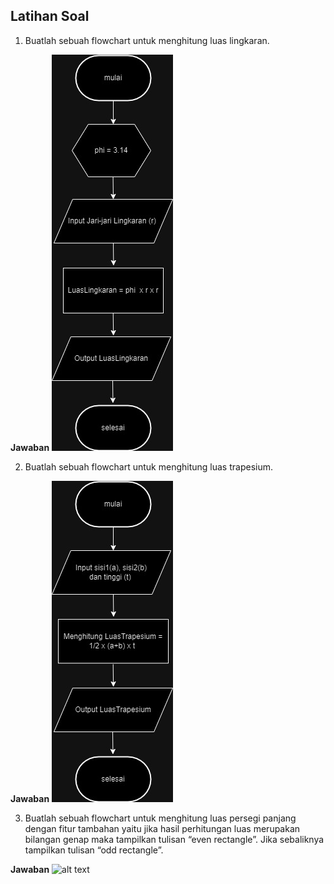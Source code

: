 ## Latihan Soal

1. Buatlah sebuah flowchart untuk menghitung luas lingkaran.

**Jawaban**
![alt text](https://github.com/ddzikri/de_muhammad-dzikri-rizaldi/blob/main/02_Introduction-Algorithm/screenshot/no1.jpg?raw=true)

2. Buatlah sebuah flowchart untuk menghitung luas trapesium.

**Jawaban**
![alt text](https://github.com/ddzikri/de_muhammad-dzikri-rizaldi/blob/main/02_Introduction-Algorithm/screenshot/no2.jpg?raw=true)

3. Buatlah sebuah flowchart untuk menghitung luas persegi panjang dengan fitur tambahan yaitu jika hasil perhitungan luas merupakan bilangan genap maka tampilkan tulisan “even rectangle”. Jika sebaliknya tampilkan tulisan “odd rectangle”.

**Jawaban**
![alt text](?raw=true)